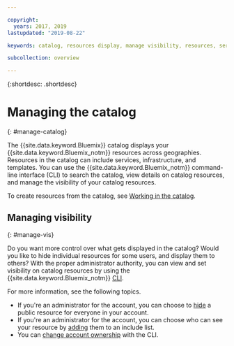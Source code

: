 ```yaml
---

copyright:
  years: 2017, 2019
lastupdated: "2019-08-22"

keywords: catalog, resources display, manage visibility, resources, services, infrastructure, templates, CLI

subcollection: overview

---
```


{:shortdesc: .shortdesc}

# Managing the catalog
{: #manage-catalog}

The {{site.data.keyword.Bluemix}} catalog displays your {{site.data.keyword.Bluemix_notm}} resources across geographies. Resources in the catalog can include services, infrastructure, and templates. You can use the {{site.data.keyword.Bluemix_notm}} command-line interface (CLI) to search the catalog, view details on catalog resources, and manage the visibility of your catalog resources.

To create resources from the catalog, see [Working in the catalog](/docs/overview?topic=overview-ui#catalogcreate).

## Managing visibility
{: #manage-vis}

Do you want more control over what gets displayed in the catalog? Would you like to hide individual resources for some users, and display them to others? With the proper administrator authority, you can view and set visibility on catalog resources by using the {{site.data.keyword.Bluemix_notm}} [CLI](/docs/cli?topic=cloud-cli-getting-started).

For more information, see the following topics.

* If you're an administrator for the account, you can choose to [hide](/docs/account?topic=account-exclude) a public resource for everyone in your account.
* If you're an administrator for the account, you can choose who can see your resource by [adding](/docs/account?topic=account-include) them to an include list.
* You can [change account ownership](/docs/account?topic=account-include#owners) with the CLI.
